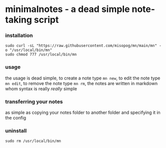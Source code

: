 # minimalnotes - a dead simple note-taking script

### installation

```
sudo curl -sL "https://raw.githubusercontent.com/misopog/mn/main/mn" -o "/usr/local/bin/mn"
sudo chmod 777 /usr/local/bin/mn
```

### usage

the usage is dead simple, to create a note type `mn new`, to edit the note type `mn edit`, to remove the note type `mn rm`, the notes are written in markdown whom syntax is really *really* simple

### transferring your notes

as simple as copying your notes folder to another folder and specifying it in the config

### uninstall

```
sudo rm /usr/local/bin/mn
```
